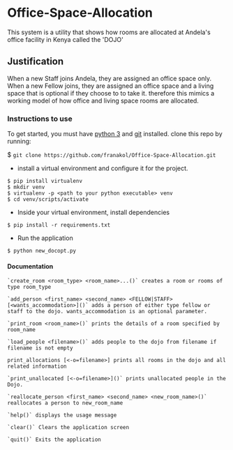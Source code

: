 # Office-Space-Allocation

This system is a utility that shows how rooms are allocated at Andela's office facility in Kenya called the 'DOJO'

## Justification

When a new Staff joins Andela, they are assigned an office space only. When a new Fellow joins, they are assigned
an office space and a living space that is optional if they choose to to take it. therefore this mimics a working
model of how office and living space rooms are allocated.

### Instructions to use

To get started, you must have [python 3](https://www.python.org/) and [git](https://git-scm.com/) installed. clone this repo by running:

$ `git clone https://github.com/franakol/Office-Space-Allocation.git`

* install a virtual environment and configure it for the project.
```
$ pip install virtualenv
$ mkdir venv
$ virtualenv -p <path to your python executable> venv
$ cd venv/scripts/activate
```

* Inside your virtual environment, install dependencies
```
$ pip install -r requirements.txt
```
* Run the application
```
$ python new_docopt.py
```
#### Documentation

```
`create_room <room_type> <room_name>...()` creates a room or rooms of type room_type

`add_person <first_name> <second_name> <FELLOW|STAFF> [<wants_accommodation>]()` adds a person of either type fellow or staff to the dojo. wants_accommodation is an optional parameter.

`print_room <room_name>()` prints the details of a room specified by room_name

`load_people <filename>()` adds people to the dojo from filename if filename is not empty

print_allocations [<-o=filename>] prints all rooms in the dojo and all related information

`print_unallocated [<-o=filename>]()` prints unallocated people in the Dojo.

`reallocate_person <first_name> <second_name> <new_room_name>()` reallocates a person to new_room_name

`help()` displays the usage message

`clear()` Clears the application screen

`quit()` Exits the application




